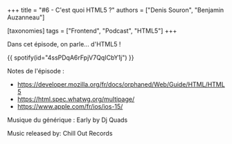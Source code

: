 +++
title = "#6 - C'est quoi HTML5 ?"
authors = ["Denis Souron", "Benjamin Auzanneau"]

[taxonomies]
tags = ["Frontend", "Podcast", "HTML5"]
+++

Dans cet épisode, on parle... d'HTML5 !

<!-- more -->

{{ spotify(id="4ssPDqA6rFpjV7QqICbY1j") }}

Notes de l'épisode :

- https://developer.mozilla.org/fr/docs/orphaned/Web/Guide/HTML/HTML5
- https://html.spec.whatwg.org/multipage/
- https://www.apple.com/fr/ios/ios-15/

Musique du générique : Early by Dj Quads

Music released by: Chill Out Records
